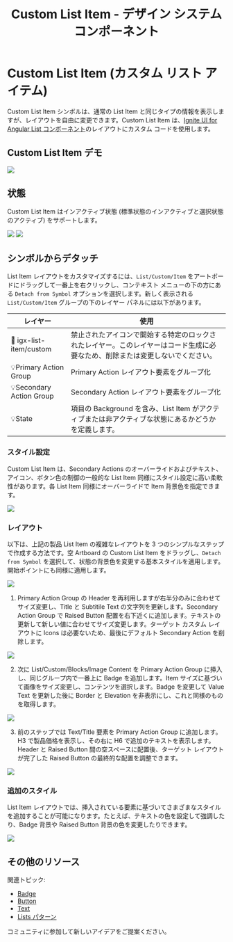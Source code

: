 ﻿---
title: Custom List Item - デザイン システム コンポーネント
_description: List Items コレクションは、完全なカスタマイズ可能な Custom レイアウトを作成する List Item を含みます。
_keywords: デザイン システム, デザイン システム UX, UI キット, Sketch, Ignite UI for Angular, Sketch to Angular, Angular, Angular デザイン システム, Sketch からコードをエクスポート, Angular 用のデザイン キット, Sketch HTML, Sketch to HTML, Sketch UI キット
_language: ja
---

# Custom List Item (カスタム リスト アイテム)

Custom List Item シンボルは、通常の List Item と同じタイプの情報を表示しますが、レイアウトを自由に変更できます。Custom List Item は、[Ignite UI for Angular List コンポーネント](https://jp.infragistics.com/products/ignite-ui-angular/angular/components/list.html)のレイアウトにカスタム コードを使用します。

## Custom List Item デモ

<img class="responsive-img" src="../images/list_item_custom_demo.png" srcset="../images/list_item_custom_demo@2x.png 2x" />

## 状態

Custom List Item はインアクティブ状態 (標準状態のインアクティブと選択状態のアクティブ) をサポートします。

<img class="responsive-img" src="../images/list_item_custom_inactive.png" srcset="../images/list_item_custom_inactive@2x.png 2x" />
<img class="responsive-img" src="../images/list_item_custom_active.png" srcset="../images/list_item_custom_active@2x.png 2x" />

## シンボルからデタッチ

List Item レイアウトをカスタマイズするには、`List/Custom/Item` をアートボードにドラッグして一番上を右クリックし、コンテキスト メニューの下の方にある `Detach from Symbol` オプションを選択します。新しく表示される `List/Custom/Item` グループの下のレイヤー パネルには以下があります。

| レイヤー                 | 使用                                                                                                                           |
| ------------------------ | ------------------------------------------------------------------------------------------------------------------------------ |
| 🚫 igx-list-item/custom  | 禁止されたアイコンで開始する特定のロックされたレイヤー。このレイヤーはコード生成に必要なため、削除または変更しないでください。 |
| 💡Primary Action Group   | Primary Action レイアウト要素をグループ化                                                                                      |
| 💡Secondary Action Group | Secondary Action レイアウト要素をグループ化                                                                                    |
| 💡State                  | 項目の Background を含み、List Item がアクティブまたは非アクティブな状態にあるかどうかを定義します。                           |

### スタイル設定

Custom List Item は、Secondary Actions のオーバーライドおよびテキスト、アイコン、ボタン色の制御の一般的な List Item 同様にスタイル設定に高い柔軟性があります。各 List Item 同様にオーバーライドで Item 背景色を指定できます。

<img class="responsive-img" src="../images/list_item_custom_styling.png" srcset="../images/list_item_custom_styling@2x.png 2x" />

### レイアウト

以下は、上記の製品 List Item の複雑なレイアウトを 3 つのシンプルなステップで作成する方法です。空 Artboard の Custom List Item をドラッグし、`Detach from Symbol` を選択して、状態の背景色を変更する基本スタイルを適用します。開始ポイントにも同様に適用します。

<img class="responsive-img" src="../images/list_item_custom_layout0.png" srcset="../images/list_item_custom_layout0@2x.png 2x" />

1.  Primary Action Group の Header を再利用しますが右半分のみに合わせてサイズ変更し、Title と Subtitile Text の文字列を更新します。Secondary Action Group で Raised Button 配置を右下近くに追加します。テキストの更新して新しい値に合わせてサイズ変更します。ターゲット カスタム レイアウトに Icons は必要ないため、最後にデフォルト Secondary Action を削除します。

  <img class="responsive-img" src="../images/list_item_custom_layout1.png" srcset="../images/list_item_custom_layout1@2x.png 2x" />

2.  次に List/Custom/Blocks/Image Content を Primary Action Group に挿入し、同じグループ内で一番上に Badge を追加します。Item サイズに基づいて画像をサイズ変更し、コンテンツを選択します。Badge を変更して Value Text を更新した後に Border と Elevation を非表示にし、これと同様のものを取得します。

  <img class="responsive-img" src="../images/list_item_custom_layout2.png" srcset="../images/list_item_custom_layout2@2x.png 2x" />

3.  前のステップでは Text/Title 要素を Primary Action Group に追加します。H3 で製品価格を表示し、その右に H6 で追加のテキストを表示します。Header と Raised Button 間の空スペースに配置後、ターゲット レイアウトが完了した Raised Button の最終的な配置を調整できます。

  <img class="responsive-img" src="../images/list_item_custom_layout3.png" srcset="../images/list_item_custom_layout3@2x.png 2x" />

### 追加のスタイル

List Item レイアウトでは、挿入されている要素に基づいてさまざまなスタイルを追加することが可能になります。たとえば、テキストの色を設定して強調したり、Badge 背景や Raised Button 背景の色を変更したりできます。

<img class="responsive-img" src="../images/list_item_custom_layout_styled.png" srcset="../images/list_item_custom_layout_styled@2x.png 2x" />

## その他のリソース

関連トピック:

- [Badge](badge.md)
- [Button](button.md)
- [Text](text.md)
- [Lists パターン](../patterns/lists.md)
  <div class="divider--half"></div>

コミュニティに参加して新しいアイデアをご提案ください。


